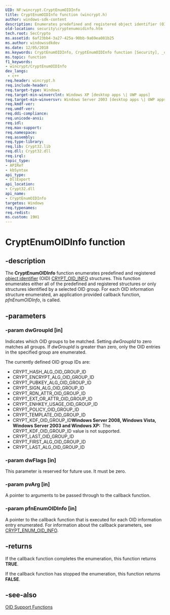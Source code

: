 ```yaml
---
UID: NF:wincrypt.CryptEnumOIDInfo
title: CryptEnumOIDInfo function (wincrypt.h)
author: windows-sdk-content
description: Enumerates predefined and registered object identifier (OID) CRYPT_OID_INFO structures. This function enumerates either all of the predefined and registered structures or only structures identified by a selected OID group.
old-location: security\cryptenumoidinfo.htm
tech.root: SecCrypto
ms.assetid: 6af23bb4-3a27-425a-90bb-9a69ea081b25
ms.author: windowssdkdev
ms.date: 12/05/2018
ms.keywords: CryptEnumOIDInfo, CryptEnumOIDInfo function [Security], _crypto2_cryptenumoidinfo, security.cryptenumoidinfo, wincrypt/CryptEnumOIDInfo
ms.topic: function
f1_keywords:
- wincrypt/CryptEnumOIDInfo
dev_langs:
 - c++
req.header: wincrypt.h
req.include-header: 
req.target-type: Windows
req.target-min-winverclnt: Windows XP [desktop apps \| UWP apps]
req.target-min-winversvr: Windows Server 2003 [desktop apps \| UWP apps]
req.kmdf-ver: 
req.umdf-ver: 
req.ddi-compliance: 
req.unicode-ansi: 
req.idl: 
req.max-support: 
req.namespace: 
req.assembly: 
req.type-library: 
req.lib: Crypt32.lib
req.dll: Crypt32.dll
req.irql: 
topic_type:
- APIRef
- kbSyntax
api_type:
- DllExport
api_location:
- Crypt32.dll
api_name:
- CryptEnumOIDInfo
targetos: Windows
req.typenames: 
req.redist: 
ms.custom: 19H1
---
```


# CryptEnumOIDInfo function


## -description


The <b>CryptEnumOIDInfo</b> function enumerates predefined and registered <a href="https://docs.microsoft.com/windows/desktop/SecGloss/o-gly">object identifier</a> (OID) 
<a href="https://docs.microsoft.com/windows/desktop/api/wincrypt/ns-wincrypt-crypt_oid_info">CRYPT_OID_INFO</a> structures. This function enumerates either all of the predefined and registered structures or only structures identified by a selected OID group. For each OID information structure enumerated, an application provided callback function, <i>pfnEnumOIDInfo</i>, is called.
		


## -parameters




### -param dwGroupId [in]

Indicates which OID groups to be matched. Setting <i>dwGroupId</i> to zero matches all groups. If <i>dwGroupId</i> is greater than zero, only the OID entries in the specified group are enumerated. 




The currently defined OID group IDs are:

<ul>
<li>CRYPT_HASH_ALG_OID_GROUP_ID</li>
<li>CRYPT_ENCRYPT_ALG_OID_GROUP_ID</li>
<li>CRYPT_PUBKEY_ALG_OID_GROUP_ID</li>
<li>CRYPT_SIGN_ALG_OID_GROUP_ID</li>
<li>CRYPT_RDN_ATTR_OID_GROUP_ID</li>
<li>CRYPT_EXT_OR_ATTR_OID_GROUP_ID</li>
<li>CRYPT_ENHKEY_USAGE_OID_GROUP_ID</li>
<li>CRYPT_POLICY_OID_GROUP_ID</li>
<li>CRYPT_TEMPLATE_OID_GROUP_ID</li>
<li>CRYPT_KDF_OID_GROUP_ID<b>Windows Server 2008, Windows Vista, Windows Server 2003 and Windows XP:  </b>The CRYPT_KDF_OID_GROUP_ID value is not supported.

</li>
<li>CRYPT_LAST_OID_GROUP_ID</li>
<li>CRYPT_FIRST_ALG_OID_GROUP_ID</li>
<li>CRYPT_LAST_ALG_OID_GROUP_ID</li>
</ul>

### -param dwFlags [in]

This parameter is reserved for future use. It must be zero.


### -param pvArg [in]

A pointer to arguments to be passed through to the callback function.


### -param pfnEnumOIDInfo [in]

A pointer to the callback function that is executed for each OID information entry enumerated. For information about the callback parameters, see <a href="https://docs.microsoft.com/windows/desktop/api/wincrypt/nc-wincrypt-pfn_crypt_enum_oid_info">CRYPT_ENUM_OID_INFO</a>.


## -returns



If the callback function  completes the enumeration, this function returns <b>TRUE</b>. 

If the callback function has stopped the enumeration, this function returns <b>FALSE</b>.




## -see-also




<a href="https://docs.microsoft.com/windows/desktop/SecCrypto/cryptography-functions">OID Support Functions</a>
 

 

